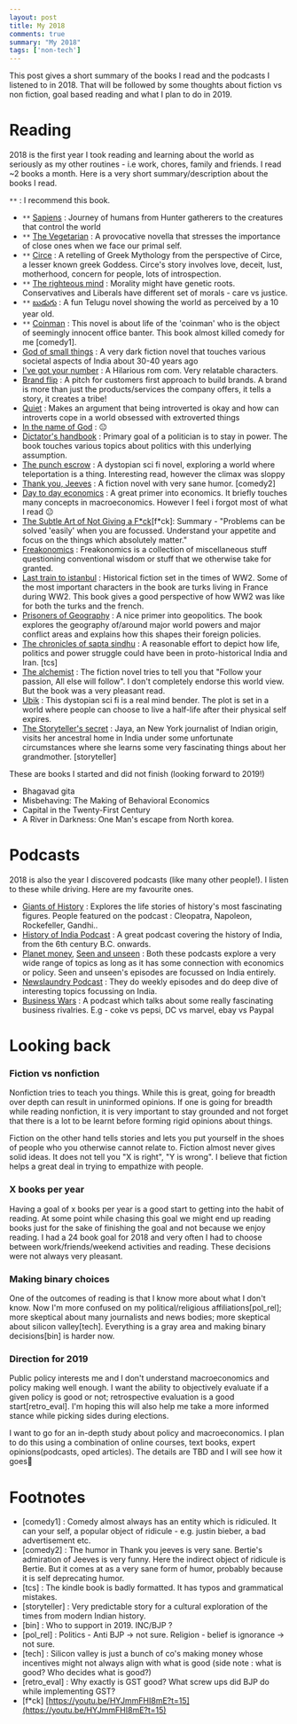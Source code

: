 ```yaml
---
layout: post
title: My 2018
comments: true
summary: "My 2018"
tags: ['non-tech']
---
```


This post gives a short summary of the books I read and the podcasts I listened to in 2018. That will be followed by some thoughts about fiction vs non fiction, goal based reading and what I plan to do in 2019. 
 
# Reading

2018 is the first year I took reading and learning about the world as seriously as my other routines - i.e work, chores, family and friends. I read ~2 books a month. Here is a very short summary/description about the books I read.

`**` : I recommend this book.

- `**` [Sapiens](https://www.goodreads.com/book/show/23692271-sapiens) : Journey of humans from Hunter gatherers to the creatures that control the world
- `**` [The Vegetarian](https://www.goodreads.com/book/show/25489025-the-vegetarian) : A provocative novella that stresses the importance of close ones when we face our primal self.
- `**` [Circe](https://www.goodreads.com/book/show/35959740-circe) : A retelling of Greek Mythology from the perspective of Circe, a lesser known greek Goddess. Circe's story involves love, deceit, lust, motherhood, concern for people, lots of introspection.
- `**` [The righteous mind](https://www.goodreads.com/book/show/11324722-the-righteous-mind) : Morality might have genetic roots. Conservatives and Liberals have different set of morals - care vs justice.
- `**` [బుడుగు](https://www.goodreads.com/book/show/10465968) : A fun Telugu novel showing the world as perceived by a 10 year old.
- `**` [Coinman](https://www.goodreads.com/book/show/27431418-coinman) : This novel is about life of the 'coinman' who is the object of seemingly innocent office banter. This book almost killed comedy for me [comedy1].
- [God of small things](https://www.goodreads.com/book/show/9777.The_God_of_Small_Things) : A very dark fiction novel that touches various societal aspects of India about 30-40 years ago
- [I've got your number](https://www.goodreads.com/book/show/12033455-i-ve-got-your-number) : A Hilarious rom com. Very relatable characters.
- [Brand flip](https://www.goodreads.com/book/show/24585710-the-brand-flip) : A pitch for customers first approach to build brands. A brand is more than just the products/services the company offers, it tells a story, it creates a tribe!
- [Quiet](https://www.goodreads.com/book/show/8520610-quiet) : Makes an argument that being introverted is okay and how can introverts cope in a world obsessed with extroverted things
- [In the name of God](https://www.goodreads.com/book/show/35266729-in-the-name-of-god) : 😐
- [Dictator's handbook](https://www.goodreads.com/book/show/11612989-the-dictator-s-handbook) : Primary goal of a politician is to stay in power. The book touches various topics about politics with this underlying assumption.
- [The punch escrow](https://www.goodreads.com/book/show/32446949-the-punch-escrow) : A dystopian sci fi novel, exploring a world where teleportation is a thing. Interesting read, however the climax was sloppy
- [Thank you, Jeeves](https://www.goodreads.com/book/show/16241200-thank-you-jeeves) : A fiction novel with very sane humor. [comedy2]
- [Day to day economics](https://www.goodreads.com/book/show/16008852-iim-ahmedabad-business-books) : A great primer into economics. It briefly touches many concepts in macroeconomics. However I feel i forgot most of what I read 😐
- [The Subtle Art of Not Giving a F\*ck](https://www.goodreads.com/book/show/28257707-the-subtle-art-of-not-giving-a-f-ck)[f\*ck]: Summary - "Problems can be solved 'easily' when you are focussed. Understand your appetite and focus on the things which absolutely matter."
- [Freakonomics](https://www.goodreads.com/book/show/1202.Freakonomics) : Freakonomics is a collection of miscellaneous stuff questioning conventional wisdom or stuff that we otherwise take for granted.
- [Last train to istanbul](https://www.goodreads.com/book/show/17779550-last-train-to-istanbul) : Historical fiction set in the times of WW2. Some of the most important characters in the book are turks living in France during WW2. This book gives a good perspective of how WW2 was like for both the turks and the french.
- [Prisoners of Geography](https://www.goodreads.com/book/show/25135194-prisoners-of-geography) : A nice primer into geopolitics. The book explores the geography of/around major world powers and major conflict areas and explains how this shapes their foreign policies.
- [The chronicles of sapta sindhu](https://www.goodreads.com/book/show/16457950-the-chronicle-of-sapta-sindhu) : A reasonable effort to depict how life, politics and power struggle could have been in proto-historical India and Iran. [tcs]
- [The alchemist](https://www.goodreads.com/book/show/865.The_Alchemist) : The fiction novel tries to tell you that "Follow your passion, All else will follow". I don't completely endorse this world view. But the book was a very pleasant read.
- [Ubik](https://www.goodreads.com/book/show/22590.Ubik) : This dystopian sci fi is a real mind bender. The plot is set in a world where people can choose to live a half-life after their physical self expires.
- [The Storyteller's secret](https://www.goodreads.com/book/show/35889205-the-storyteller-s-secret) : Jaya, an New York journalist of Indian origin, visits her ancestral home in India under some unfortunate circumstances where she learns some very fascinating things about her grandmother. [storyteller]

These are books I started and did not finish (looking forward to 2019!)

- Bhagavad gita
- Misbehaving: The Making of Behavioral Economics
- Capital in the Twenty-First Century
- A River in Darkness: One Man's escape from North korea.

# Podcasts

2018 is also the year I discovered podcasts (like many other people!). I listen to these while driving. Here are my favourite ones.

- [Giants of History](https://gohistorypodcast.libsyn.com) : Explores the life stories of history's most fascinating figures. People featured on the podcast : Cleopatra, Napoleon, Rockefeller, Gandhi..
- [History of India Podcast](https://historyofindiapodcast.libsyn.com) : A great podcast covering the history of India, from the 6th century B.C. onwards.
- [Planet money](https://www.npr.org/sections/money/), [Seen and unseen](http://www.seenunseen.in/) : Both these podcasts explore a very wide range of topics as long as it has some connection with economics or policy. Seen and unseen's episodes are focussed on India entirely.
- [Newslaundry Podcast](https://www.newslaundry.com/podcast) : They do weekly episodes and do deep dive of interesting topics focussing on India.
- [Business Wars](https://wondery.com/shows/business-wars/) : A podcast which talks about some really fascinating business rivalries. E.g - coke vs pepsi, DC vs marvel, ebay vs Paypal

# Looking back

### Fiction vs nonfiction

Nonfiction tries to teach you things. While this is great, going for breadth over depth can result in uninformed opinions. If one is going for breadth while reading nonfiction, it is very important to stay grounded and not forget that there is a lot to be learnt before forming rigid opinions about things.

Fiction on the other hand tells stories and lets you put yourself in the shoes of people who you otherwise cannot relate to. Fiction almost never gives solid ideas. It does not tell you "X is right", "Y is wrong". I believe that fiction helps a great deal in trying to empathize with people.

### X books per year

Having a goal of x books per year is a good start to getting into the habit of reading. At some point while chasing this goal we might end up reading books just for the sake of finishing the goal and not because we enjoy reading. I had a 24 book goal for 2018 and very often I had to choose between work/friends/weekend activities and reading. These decisions were not always very pleasant.

### Making binary choices

One of the outcomes of reading is that I know more about what I don't know. Now I'm more confused on my political/religious affiliations[pol\_rel]; more skeptical about many journalists and news bodies; more skeptical about silicon valley[tech]. Everything is a gray area and making binary decisions[bin] is harder now.

### Direction for 2019

Public policy interests me and I don't understand macroeconomics and policy making well enough. I want the ability to objectively evaluate if a given policy is good or not; retrospective evaluation is a good start[retro\_eval]. I'm hoping this will also help me take a more informed stance while picking sides during elections.

I want to go for an in-depth study about policy and macroeconomics. I plan to do this using a combination of online courses, text books, expert opinions(podcasts, oped articles). The details are TBD and I will see how it goes🤞

# Footnotes

- [comedy1] : Comedy almost always has an entity which is ridiculed. It can your self, a popular object of ridicule - e.g. justin bieber, a bad advertisement etc.
- [comedy2] : The humor in Thank you jeeves is very sane. Bertie's admiration of Jeeves is very funny.  Here the indirect object of ridicule is Bertie. But it comes at as a very sane form of humor, probably because it is self deprecating humor.
- [tcs] : The kindle book is badly formatted. It has typos and grammatical mistakes.
- [storyteller] : Very predictable story for a cultural exploration of the times from modern Indian history.
- [bin] : Who to support in 2019. INC/BJP ?
- [pol\_rel] : Politics - Anti BJP -> not sure.  Religion - belief is ignorance -> not sure.
- [tech] :  Silicon valley is just a bunch of co's making money whose incentives might not always align with what is good (side note : what is good? Who decides what is good?)
- [retro\_eval] : Why exactly is GST good? What screw ups did BJP do while implementing GST?
- [f\*ck] [https://youtu.be/HYJmmFHI8mE?t=15](https://youtu.be/HYJmmFHI8mE?t=15)
